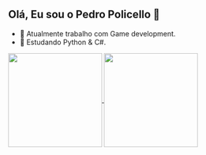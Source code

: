 ## Olá, Eu sou o Pedro Policello 👋

- 🔭 Atualmente trabalho com Game development.
- 🌱 Estudando Python & C#.

<a href="https://github.com/PedroPolicello/github-readme-stats">
  <img height=190 align="center" src="https://github-readme-stats.vercel.app/api?username=PedroPolicello&show_icons=true&card_width=200&theme=vue-dark" />
</a>
<a href="https://github.com/PedroPolicello/convoychat">
  <img height=190 align="center" src="https://github-readme-stats.vercel.app/api/top-langs?username=PedroPolicello&layout=compact&langs_count=8&card_width=200&theme=vue-dark" />
</a>
